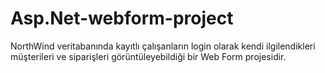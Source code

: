 # Asp.Net-webform-project
NorthWind veritabanında kayıtlı çalışanların login olarak kendi ilgilendikleri müşterileri ve siparişleri görüntüleyebildiği bir Web Form projesidir.
